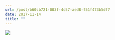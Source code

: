 ```yaml
---
url: /post/b60cb721-003f-4c57-aed8-f51f473b5df7
date: 2017-11-14
title: ""
---
```


<img class="img-fluid" img src="/5b46b5812f.jpg" />